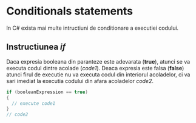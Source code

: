 # Conditionals statements

In C# exista mai multe intructiuni de conditionare a executiei codului.

## Instructiunea *if*

Daca expresia booleana din paranteze este adevarata (**true**), atunci se va executa codul dintre acolade (*code1*).
Deaca expresia este falsa (**false**) atunci firul de executie nu va executa codul din interiorul acoladelor, ci va sari imediat la executia codului din afara acoladelor *code2*.

```c#
if (booleanExpression == true) 
{
  // execute code1
}
// code2
```

